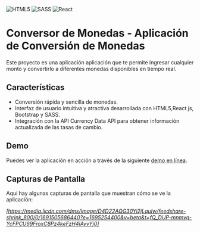 ![HTML5](https://img.shields.io/badge/html5-%23E34F26.svg?style=for-the-badge&logo=html5&logoColor=white)
![SASS](https://img.shields.io/badge/SASS-hotpink.svg?style=for-the-badge&logo=SASS&logoColor=white)
![React](https://img.shields.io/badge/react-%2320232a.svg?style=for-the-badge&logo=react&logoColor=%2361DAFB)


# Conversor de Monedas - Aplicación de Conversión de Monedas

Este proyecto es una aplicación aplicación que te permite ingresar cualquier monto y convertirlo a diferentes monedas disponibles en tiempo real.

## Características

- Conversión rápida y sencilla de monedas.
- Interfaz de usuario intuitiva y atractiva desarrollada con HTML5,React js, Bootstrap y SASS.
- Integración con la API Currency Data API para obtener información actualizada de las tasas de cambio.

## Demo

Puedes ver la aplicación en acción a través de la siguiente [demo en línea](https://emanuelpps.github.io/ep-currency-converter/).

## Capturas de Pantalla

Aquí hay algunas capturas de pantalla que muestran cómo se ve la aplicación:

_[https://media.licdn.com/dms/image/D4D22AQG30Yi2jLquIw/feedshare-shrink_800/0/1691505686440?e=1695254400&v=beta&t=fQ_DUP-mnmvq-YcFPCU69FroxC8Pz4keFzH4iAyvYj0]_


